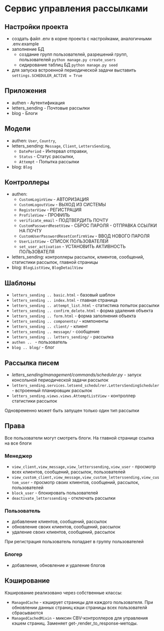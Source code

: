 #  Сервис управления рассылками

## Настройки проекта
+ cоздать файл .env в корне проекта с настройками, аналогичными .env.example
+ заполнение БД
  * создание групп пользователей, разрешений групп, пользователей ```python manage.py create_users```
  * сидирование таблиц БД ```python manage.py seed```
+ для запуска встроенной периодической задачи выставить ``settings.SCHEDULER_ACTIVE = True``

## Приложения
+ authen - Аутентификация
+ letters_sending - Почтовые рассылки
+ blog - Блоги

## Модели
* authen: ``User``, ``Country``, 
* letters_sending: ``Message``, ``Client``, ``LettersSending``,
  + ``DatePeriod`` - Интервал отправки,
  + ``Status`` - Статус рассылки,
  + ``Attempt`` - Попытка рассылки
* blog: ``Blog``
  
## Контроллеры
* authen: 
  + ``CustomLoginView`` - АВТОРИЗАЦИЯ
  + ``CustomLogoutView`` - ВЫХОД ИЗ СИСТЕМЫ
  + ``RegisterView`` - РЕГИСТРАЦИЯ
  + ``ProfileView`` - ПРОФИЛЬ
  + ``verificate_email`` - ПОДТВЕРДИТЬ ПОЧТУ
  + ``CustomPasswordResetView`` - СБРОС ПАРОЛЯ - ОТПРАВКА ССЫЛКИ НА ПОЧТУ
  + ``CustomUserPasswordResetConfirmView`` - ВВОД НОВОГО ПАРОЛЯ
  + ``UserListView`` - СПИСОК ПОЛЬЗОВАТЕЛЕЙ
  + ``set_user_activation`` - УСТАНОВИТЬ АКТИВНОСТЬ ПОЛЬЗОВАТЕЛЯ
* letters_sending: контроллеры рассылок, клиентов, сообщений, статистики рассылок, главной страницы
* blog: ``BlogListView``, ``BlogDetailView``
 
## Шаблоны
+ ``letters_sending .. basic.html`` - базовый шаблон
+ ``letters_sending .. index.html`` - главная страница
+ ``letters_sending .. attempt_list.html`` - статистика попыток рассылки
+ ``letters_sending .. confirm_delete.html`` - форма удаления объекта
+ ``letters_sending .. form.html`` - форма заполнения объекта
+ ``letters_sending .. components/`` - компоненты
+ ``letters_sending .. client/`` - клиент
+ ``letters_sending .. message/`` - сообщение
+ ``letters_sending .. letters_sending/`` - рассылка
+ ``authen .. `` - пользователь
+ ``blog .. blog/`` - блог 

## Рассылка писем

+ *letters_sending/management/commands/scheduler.py* - запуск консольной периодической задачи рассылок
+ ``letters_sending.services.letsend_schedulrer.LettersSendingScheduler`` - встроенный планировщик рассылок
+ ``letters_sending.views.views.AttemptListView`` - контроллер статистики рассылок

Одновременно может быть запущен только один тип рассылки

## Права 

Все пользователи могут смотреть блоги. На главной странице ссылка на все блоги

###  Менеджер
+ ``view_client,view_message,view_letterssending,view_user`` - просмотр всех клиентов, сообщений, рассылок, пользователей
+ ``view_custom_client,view_message,view_custom_letterssending,view_custom_user`` - просмотр своих клиентов, сообщений, рассылок, пользователей
+ ``block_user`` - блокировать пользователей
+ ``deactivate_letterssending`` - отключать рассылки

### Пользователь
+ добавление клиентов, сообщений, рассылок
+ обновление своих клиентов, сообщений, рассылок
+ удаление своих клиентов, сообщений, рассылок

При регистрация пользователь попадает в группу пользователей

### Блогер
+ добавление, обновление и удаление блогов

## Кэширование

Кэширование реализовано через собственные классы:
+ ``ManagedCache`` - кэширует страницы для каждого пользователя. При обновлении данных страниц кэши страницы всех пользователй сбрасываются
+ ``ManagedCachedMixin`` - миксин CBV-контроллеров для управления кэшем страниц. Заменяет get-,render_to_response-методы.
